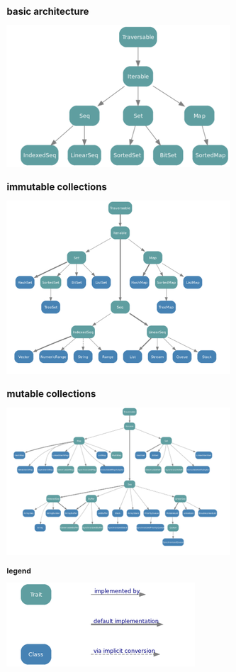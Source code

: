 ## basic architecture
![basic collections](./diagrams/basic_collections.png)

## immutable collections
![immutable_collections](./diagrams/immutable_collections.png)

## mutable collections
![immutable_collections](./diagrams/mutable_collections.png)

### legend
![legend](./diagrams/legend.png)

